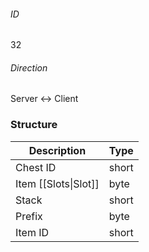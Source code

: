 ###### ID
32

###### Direction
Server <-> Client

### Structure
| Description | Type |
|-------------|------|
| Chest ID             | short |
| Item [[Slots\|Slot]] | byte |
| Stack                | short |
| Prefix               | byte |
| Item ID              | short |